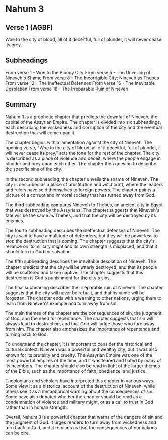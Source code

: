# Nahum 3

## Verse 1 (AGBF)

Woe to the city of blood, all of it deceitful, full of plunder, it will never cease its prey.

## Subheadings

From verse 1 - Woe to the Bloody City
From verse 5 - The Unveiling of Nineveh's Shame
From verse 8 - The Incorrigible City: Nineveh as Thebes
From verse 12 - The Ineffectual Defenses
From verse 16 - The Inevitable Desolation
From verse 18 - The Irreparable Ruin of Nineveh

## Summary

Nahum 3 is a prophetic chapter that predicts the downfall of Nineveh, the capital of the Assyrian Empire. The chapter is divided into six subheadings, each describing the wickedness and corruption of the city and the eventual destruction that will come upon it.

The chapter begins with a lamentation against the city of Nineveh. The opening verse, "Woe to the city of blood, all of it deceitful, full of plunder, it will never cease its prey," sets the tone for the rest of the chapter. The city is described as a place of violence and deceit, where the people engage in plunder and prey upon each other. The chapter then goes on to describe the specific sins of the city.

In the second subheading, the chapter unveils the shame of Nineveh. The city is described as a place of prostitution and witchcraft, where the leaders and rulers have sold themselves to foreign powers. The chapter paints a picture of a corrupt and immoral society that has turned away from God.

The third subheading compares Nineveh to Thebes, an ancient city in Egypt that was destroyed by the Assyrians. The chapter suggests that Nineveh's fate will be the same as Thebes, and that the city will be destroyed by its enemies.

The fourth subheading describes the ineffectual defenses of Nineveh. The city is said to have a multitude of defenders, but they will be powerless to stop the destruction that is coming. The chapter suggests that the city's reliance on its military might and its own strength is misplaced, and that it should turn to God for salvation.

The fifth subheading describes the inevitable desolation of Nineveh. The chapter predicts that the city will be utterly destroyed, and that its people will be scattered and taken captive. The chapter suggests that this destruction is God's punishment for the city's sins.

The final subheading describes the irreparable ruin of Nineveh. The chapter suggests that the city will never be rebuilt, and that its name will be forgotten. The chapter ends with a warning to other nations, urging them to learn from Nineveh's example and turn away from sin.

The main themes of the chapter are the consequences of sin, the judgment of God, and the need for repentance. The chapter suggests that sin will always lead to destruction, and that God will judge those who turn away from him. The chapter also emphasizes the importance of repentance and turning back to God.

To understand the chapter, it is important to consider the historical and cultural context. Nineveh was a powerful and wealthy city, but it was also known for its brutality and cruelty. The Assyrian Empire was one of the most powerful empires of the time, and it was feared and hated by many of its neighbors. The chapter should also be read in light of the larger themes of the Bible, such as the importance of faith, obedience, and justice.

Theologians and scholars have interpreted this chapter in various ways. Some view it as a historical account of the destruction of Nineveh, while others see it as a metaphorical warning about the consequences of sin. Some have also debated whether the chapter should be read as a condemnation of violence and military might, or as a call to trust in God rather than in human strength.

Overall, Nahum 3 is a powerful chapter that warns of the dangers of sin and the judgment of God. It urges readers to turn away from wickedness and turn back to God, and it reminds us that the consequences of our actions can be dire.